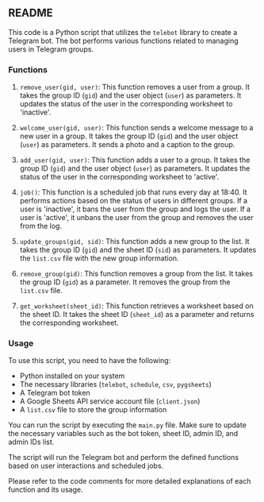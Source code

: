 ## README

This code is a Python script that utilizes the `telebot` library to create a Telegram bot. The bot performs various functions related to managing users in Telegram groups.

### Functions

1. `remove_user(gid, user)`: This function removes a user from a group. It takes the group ID (`gid`) and the user object (`user`) as parameters. It updates the status of the user in the corresponding worksheet to 'inactive'.

2. `welcome_user(gid, user)`: This function sends a welcome message to a new user in a group. It takes the group ID (`gid`) and the user object (`user`) as parameters. It sends a photo and a caption to the group.

3. `add_user(gid, user)`: This function adds a user to a group. It takes the group ID (`gid`) and the user object (`user`) as parameters. It updates the status of the user in the corresponding worksheet to 'active'.

4. `job()`: This function is a scheduled job that runs every day at 18:40. It performs actions based on the status of users in different groups. If a user is 'inactive', it bans the user from the group and logs the user. If a user is 'active', it unbans the user from the group and removes the user from the log.

5. `update_groups(gid, sid)`: This function adds a new group to the list. It takes the group ID (`gid`) and the sheet ID (`sid`) as parameters. It updates the `list.csv` file with the new group information.

6. `remove_group(gid)`: This function removes a group from the list. It takes the group ID (`gid`) as a parameter. It removes the group from the `list.csv` file.

7. `get_worksheet(sheet_id)`: This function retrieves a worksheet based on the sheet ID. It takes the sheet ID (`sheet_id`) as a parameter and returns the corresponding worksheet.

### Usage

To use this script, you need to have the following:

- Python installed on your system
- The necessary libraries (`telebot`, `schedule`, `csv`, `pygsheets`)
- A Telegram bot token
- A Google Sheets API service account file (`client.json`)
- A `list.csv` file to store the group information

You can run the script by executing the `main.py` file. Make sure to update the necessary variables such as the bot token, sheet ID, admin ID, and admin IDs list.

The script will run the Telegram bot and perform the defined functions based on user interactions and scheduled jobs.

Please refer to the code comments for more detailed explanations of each function and its usage.
